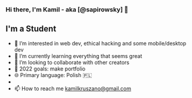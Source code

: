 ### Hi there, I'm Kamil - aka [@sapirowsky] 👋

## I'm a Student

- 👀 I’m interested in web dev, ethical hacking and some mobile/desktop dev
- 🌱 I’m currently learning everything that seems great
- 💞️ I’m looking to collaborate with other creators
- 🥅 2022 goals: make portfolio
- 🌐 Primary language: Polish 🇵🇱
-
- 📫 How to reach me kamilkruszano@gmail.com



[website]: https://localhost
<!---
sapirowsky/sapirowsky is a ✨ special ✨ repository because its `README.md` (this file) appears on your GitHub profile.
You can click the Preview link to take a look at your changes.
--->
